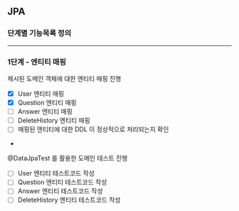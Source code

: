 ## JPA
### 단계별 기능목록 정의

---
### 1단계 - 엔티티 매핑
제시된 도메인 객체에 대한 엔티티 매핑 진행
- [X] User 엔티티 매핑
- [X] Question 엔티티 매핑
- [ ] Answer 엔티티 매핑
- [ ] DeleteHistory 엔티티 매핑
- [ ] 매핑된 엔티티에 대한 DDL 이 정상적으로 처리되는지 확인 
- 
@DataJpaTest 를 활용한 도메인 테스트 진행
- [ ] User 엔티티 테스트코드 작성
- [ ] Question 엔티티 테스트코드 작성
- [ ] Answer 엔티티 테스트코드 작성
- [ ] DeleteHistory 엔티티 테스트코드 작성
